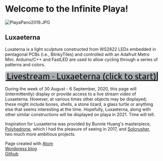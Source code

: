 <!-- <!DOCTYPE html> -->
<html>
  <head>
    <meta charset="utf-8">
    <!--<title>Luxaeterna</title> -->
  </head>
  <body>
    <h1>Welcome to the Infinite Playa!</h1>
    <img src="PlayaPano2019.JPG" alt="PlayaPano2019.JPG">
    <h2>Luxaeterna</h2>
    <!--<img src="http://foustja.ddns.net:8081" alt="Luxaeterna stream"> -->
    <!--<div class="iframe_container">
    <iframe width="560" height="315" 
    src="https://www.youtube.com/embed/live_stream?channel=UCH1IeN5ZQYLfa2T7RVm72mA" 
    frameborder="0" allowfullscreen> </iframe> 
    </div>-->
    <p>Luxaterna is a light sculpture constructed from WS2822 LEDs embedded
      in pentagonal PCBs (i.e., BlinkyTiles) and controlled with an Adafruit Metro Mini. 
      Arduino/C++ and FastLED are used to allow cycling through a series 
      of patterns and colors.
    </p>
    <a href="https://www.youtube.com/embed/live_stream?channel=UCH1IeN5ZQYLfa2T7RVm72mA" 
      title="Youtube Livestream"><img src="/livebutton2.png" alt="Livestream" /></a>
    <p>During the week of 30 August - 6 September, 2020, this page will
      (intermittently) display or provide access to a live stream video of Luxaeterna. 
      However, at various times other objects may be displayed; these might include 
      bones, shells, a stone lizard, a glass turtle or anything else that seems 
      interesting at the time. Hopefully, Luxaeterna, along with other similar 
      constructions will be displayed on playa in 2021. Time will tell.
    </p>
    <p>Inspiration for Luxaeterna was provided by Bunnie Huang's masterpiece,
      <a href="https://wiki.techinc.nl/Polyhedrone">Polyhedrone</a>, which I
      had the pleasure of seeing in 2017, and
      <a href="https://www.solcrusher.com/">Solcrusher</a>, two much more
      ambitious projects.
    </p>
    <!--<footer>-->
      <p>
       Page created with <a href="https://atom.io/">Atom</a><br>
       <a href="https://symbolicdomain.wordpress.com">Wordpress blog</a><br>
       <a href="https://github.com/foustja">Github</a>
      </p>
    <!--</footer>-->
  </body>
</html>

